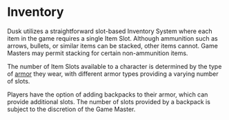 # Inventory

Dusk utilizes a straightforward slot-based Inventory System where each item in the game requires a single Item Slot. Although ammunition such as arrows, bullets, or similar items can be stacked, other items cannot. Game Masters may permit stacking for certain non-ammunition items.

The number of Item Slots available to a character is determined by the type of [armor](armor.md) they wear, with different armor types providing a varying number of slots.

Players have the option of adding backpacks to their armor, which can provide additional slots. The number of slots provided by a backpack is subject to the discretion of the Game Master.
